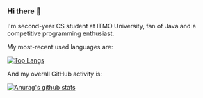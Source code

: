 ### Hi there 👋

I'm second-year CS student at ITMO University, fan of Java and a competitive programming enthusiast.

My most-recent used languages are:

<!-- GitHub languages section -->
[![Top Langs](https://github-readme-stats.vercel.app/api/top-langs/?username=CovarianceMomentum&langs_count=5&hide=TeX)](https://github.com/anuraghazra/github-readme-stats)

And my overall GitHub activity is:

<!-- GitHub stats section -->
[![Anurag's github stats](https://github-readme-stats.vercel.app/api?username=CovarianceMomentum&show_icons=true&count_private=true&hide=stars)](https://github.com/anuraghazra/github-readme-stats)
